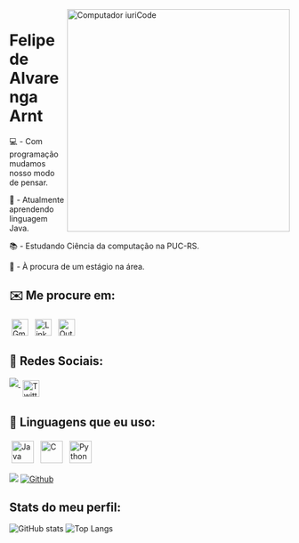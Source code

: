 
<img src="https://raw.githubusercontent.com/MicaelliMedeiros/micaellimedeiros/master/image/computer-illustration.png" width="400px" align="right" alt="Computador iuriCode"/>

<h1> Felipe de Alvarenga Arnt </h1>

<p>💻 - Com programação mudamos nosso modo de pensar.<p>

<p>🌱 - Atualmente aprendendo linguagem Java.</p>

<p>📚 - Estudando Ciência da computação na PUC-RS.</p>

<p>💬 - À procura de um estágio na área. </p>

## ✉️ Me procure em:

<p align="left">
 <a href="lipe.arnt@gmail.com" target="_blank" rel="noopener noreferrer"> <img src="https://img.shields.io/badge/Gmail-D14836?style=for-the-badge&logo=gmail&logoColor=white" alt="Gmail" height="30" style="vertical-align:top; margin:4px"><a/>
 <a href="https://www.linkedin.com/in/felipe-arnt-a81604236/" target="_blank" rel="noopener noreferrer"> <img src="https://img.shields.io/badge/-LinkedIn-%230077B5?style=for-the-badge&logo=linkedin&logoColor=white" alt="Linkedin" height="30" style="vertical-align:top; margin:4px"></a>
 <a href="mailto:felipe.arnt@edu.pucrs.br"> <img src="https://img.shields.io/badge/Microsoft_Outlook-0078D4?style=for-the-badge&logo=microsoft-outlook&logoColor=white" alt="Outlook" height="30" style="vertical-align:top; margin:4px"></a>
 
## 📳 Redes Sociais:
 <p align="left">
 <a href="https://www.instagram.com/lipe_arnt1/" target="_blank" rel="noopeber noreferrer"> <img src="https://img.shields.io/badge/Instagram-E4405F?style=for-the-badge&logo=instagram&logoColor=white">
  <a href="https://twitter.com/lipearnt" target="_blank" rel="noopener noreferrer"> <img src="https://img.shields.io/badge/Twitter-1DA1F2?style=for-the-badge&logo=twitter&logoColor=white" alt="Twitter" height="30" style="vertical-align:top; margin:4px"> </a>

<br />

## 🧰 Linguagens que eu uso:
<p align="left">
<img src="https://img.shields.io/badge/Java-ED8B00?style=for-the-badge&logo=java&logoColor=white" alt="Java" height="40" style="vertical-align:top; margin:4px">
<img src="https://img.shields.io/badge/C-00599C?style=for-the-badge&logo=c&logoColor=white" alt="C" height="40" style="vertical-align:top; margin:4px">
<img src="https://img.shields.io/badge/Python-14354C?style=for-the-badge&logo=python&logoColor=white" alt="Python" height="40" style="vertical-align:top; margin:4px">
</p>

![](https://visitor-badge.laobi.icu/badge?page_id=felipearnt.felipearnt)
[![Github](https://img.shields.io/github/followers/felipearnt?label=Follow&style=social)](https://github.com/felipearnt)

## Stats do meu perfil:
![GitHub stats](https://github-readme-stats.vercel.app/api?username=felipearnt&show_icons=true&theme=tokyonight)
![Top Langs](https://github-readme-stats.vercel.app/api/top-langs/?username=CharalambosIoannou&theme=tokyonight)


&nbsp; &nbsp;


<h1></h1>
</div>
